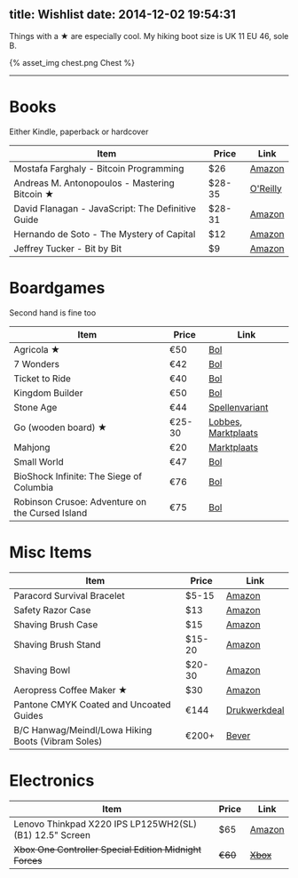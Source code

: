 title: Wishlist
date: 2014-12-02 19:54:31
---
Things with a &#9733; are especially cool. My hiking boot size is UK 11 EU 46, sole B.

{% asset_img chest.png Chest %}

---

# Books

Either Kindle, paperback or hardcover

| Item         | Price  | Link
|--------------|--------|-----
| Mostafa Farghaly - Bitcoin Programming | $26 | [Amazon](http://www.amazon.com/Bitcoin-Programming-Mostafa-Farghaly/dp/1500176826/)
| Andreas M. Antonopoulos - Mastering Bitcoin &#9733; | $28-35 | [O'Reilly](http://shop.oreilly.com/product/0636920032281.do)
| David Flanagan - JavaScript: The Definitive Guide | $28-31 | [Amazon](http://www.amazon.com/JavaScript-Definitive-Guide-Activate-Guides-ebook/dp/B004XQX4K0/)
| Hernando de Soto - The Mystery of Capital | $12 | [Amazon](http://www.amazon.com/Mystery-Capital-Hernando-Soto-ebook/dp/B004FV4XTE/)
| Jeffrey Tucker - Bit by Bit | $9 | [Amazon](http://www.amazon.com/Bit-How-P2P-Freeing-World-ebook/dp/B0S085TRS/)

# Boardgames

Second hand is fine too

| Item         | Price  | Link
|--------------|--------|-----
| Agricola &#9733; | €50 | [Bol](http://www.bol.com/nl/p/agricola-bordspel/1004004006487377/)
| 7 Wonders | €42 | [Bol](http://www.bol.com/nl/p/7-wonders/1004004013677699/)
| Ticket to Ride | €40 | [Bol](http://www.bol.com/nl/p/ticket-to-ride-bordspel/1004004006510340/)
| Kingdom Builder | €50 | [Bol](http://www.bol.com/nl/p/kingdom-builder-bordspel/1004004012332716)
| Stone Age | €44 | [Spellenvariant](http://www.spellenvariant.nl/stone-age.html)
| Go (wooden board) &#9733; | €25-30 | [Lobbes](http://www.lobbes.nl/speelgoed/houten-speelgoed/spellen-van-hout/detail/5299678-houten-go-strategisch-denkspel), [Marktplaats](http://www.marktplaats.nl/a/hobby-en-vrije-tijd/gezelschapsspellen-bordspellen/m883059021-japans-bordspel-go.html)
| Mahjong | €20 | [Marktplaats](http://www.marktplaats.nl/a/hobby-en-vrije-tijd/gezelschapsspellen-bordspellen/m884786134-authentiek-mahjong-spel.html)
| Small World | €47 | [Bol](http://www.bol.com/nl/p/small-world-bordspel/1004004007254761/)
| BioShock Infinite: The Siege of Columbia | €76 | [Bol](http://www.bol.com/nl/p/bioshock-infinite-board-game/9200000022203029/)
| Robinson Crusoe: Adventure on the Cursed Island | €75 | [Bol](http://www.bol.com/nl/p/robinson-crusoe-adv-on-cursed/9200000018019332)

# Misc Items

| Item         | Price  | Link
|--------------|--------|-----
| Paracord Survival Bracelet | $5-15 | [Amazon](http://www.amazon.com/gp/product/B005ED102U/)
| Safety Razor Case | $13 | [Amazon](http://www.amazon.com/Genuine-Safety-Razor-Protective-Parker/dp/B001O8NCI4/)
| Shaving Brush Case | $15 | [Amazon](http://www.amazon.com/Genuine-Leather-Shaving-Protective-Travel/dp/B005M3B8W4/)
| Shaving Brush Stand | $15-20 | [Amazon](http://www.amazon.com/Escali-Deluxe-Chrome-Razor-Brush/dp/B00A3LVMMQ/)
| Shaving Bowl | $20-30 | [Amazon](http://www.amazon.com/Edwin-Jagger-Porcelain-Shaving-Handle/dp/B000FIH8XO/)
| Aeropress Coffee Maker &#9733; | $30 | [Amazon](http://www.amazon.com/AeroPress-Coffee-Espresso-Maker-Filters/dp/B001HBCVX0/)
| Pantone CMYK Coated and Uncoated Guides | €144 | [Drukwerkdeal](http://www.drukwerkdeal.nl/nl/producten/drukwerk/pantone_producten)
| B/C Hanwag/Meindl/Lowa Hiking Boots (Vibram Soles) | €200+ | [Bever](http://www.bever.nl/meindl-schoen-island-mfs-active-3d42c00001?id_colour=4246)

# Electronics

| Item         | Price  | Link
|--------------|--------|-----
| Lenovo Thinkpad X220 IPS LP125WH2(SL)(B1) 12.5" Screen | $65 | [Amazon](http://www.amazon.com/X220-IPS-LP125WH2-SL-REPLACEMENT/dp/B005CV9KS0/)
| ~~Xbox One Controller Special Edition Midnight Forces~~ | ~~€60~~ | [~~Xbox~~](http://www.xbox.com/nl-NL/xbox-one/accessories/controllers/wireless-controller/midnight-forces-controller)
